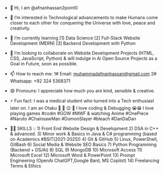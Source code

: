 - 👋 Hi, I am @afnanhassan2point0
  
- 👀 I’m interested in Technological advancements to make Humans come closer to each other for conquering the Universe with love, peace and creativity.
- 🌱 I’m currently learning   [1] Data Science
                              [2] Full-Stack Website Development (MERN)
                              [3] Backend Development with Python
  
- 💞️ I’m looking to collaborate on Website Development Projects (HTML, CSS, JavaScript, Python) & will indulge in Ai Open Source Projects as a Goal in Future, soon as possible.
  
- 📫 How to reach me: 1# Email: muhammadafnanhassan@gmail.com
                      2# Whatsapp: +92 324 5368371
- 😄 Pronouns: I appreciate how much you are kind, sensible & creative.
- ⚡ Fun fact: I was a medical student who turned into a Tech enthusiast later on.
               I am an Otaku 🐰 👾 😉 🐣 I love coding & Debugging 😭😁
               I love playing games #codm #GOW #MWF & watching Anime #OnePiece #Naruto #ChainsawMan #DomonSlayer #bleach #DanDaDan
  
- 👨‍💻 SKILLS :: 1) Front End Website Design & Development
               2) DSA in C++ & advanced.
               3) Minor work & Basics in Java & C# programming (based on Academics #BSIT(2021-2025))
               4) Git & GitHub
               5) Linux, PowerShell, GitBash
               6) Social Media & Website SEO Basics
               7) Python Programming (Backend + DS/Ai)
               8) SQL
               9) MongoDB
               10) Microsoft Access
               11) Microsoft Excel
               12) Microsoft Word & PowerPoint
               13) Prompt Engineering (OpenAi ChatGPT,Google Bard, MS Copilot)
               14) Freelancing Terms & Ethics
